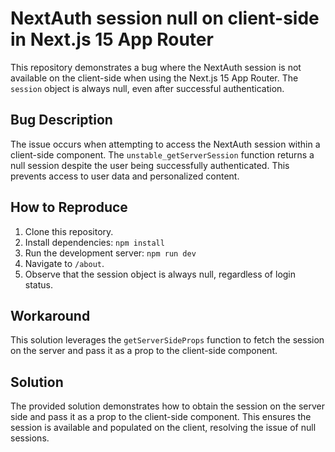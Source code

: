 # NextAuth session null on client-side in Next.js 15 App Router

This repository demonstrates a bug where the NextAuth session is not available on the client-side when using the Next.js 15 App Router. The `session` object is always null, even after successful authentication.

## Bug Description

The issue occurs when attempting to access the NextAuth session within a client-side component. The `unstable_getServerSession` function returns a null session despite the user being successfully authenticated. This prevents access to user data and personalized content.

## How to Reproduce

1. Clone this repository.
2. Install dependencies: `npm install`
3. Run the development server: `npm run dev`
4. Navigate to `/about`.
5. Observe that the session object is always null, regardless of login status.

## Workaround

This solution leverages the `getServerSideProps` function to fetch the session on the server and pass it as a prop to the client-side component.

## Solution

The provided solution demonstrates how to obtain the session on the server side and pass it as a prop to the client-side component. This ensures the session is available and populated on the client, resolving the issue of null sessions.